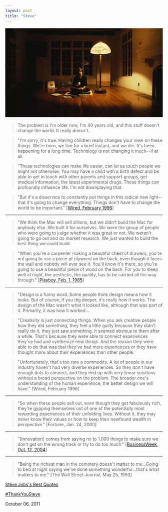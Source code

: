 ```yaml
---
layout: post
title: "Steve"
---
```


<img src="/images/steve-jobs-at-home-1982.jpg" title="">

> The problem is I'm older now, I'm 40 years old, and this stuff doesn't change the world. It really doesn't.

> "I'm sorry, it's true. Having children really changes your view on these things. We're born, we live for a brief instant, and we die. It's been happening for a long time. Technology is not changing it much--if at all.

> "These technologies can make life easier, can let us touch people we might not otherwise. You may have a child with a birth defect and be able to get in touch with other parents and support groups, get medical information, the latest experimental drugs. These things can profoundly influence life. I'm not downplaying that.

> "But it's a disservice to constantly put things in this radical new light--that it's going to change everything. Things don't have to change the world to be important." [[Wired, February 1996](http://www.wired.com/wired/archive/4.02/jobs_pr.html)]

<hr>

> "We think the Mac will sell zillions, but we didn't build the Mac for anybody else. We built it for ourselves. We were the group of people who were going to judge whether it was great or not. We weren't going to go out and do market research. We just wanted to build the best thing we could build.

> "When you're a carpenter making a beautiful chest of drawers, you're not going to use a piece of plywood on the back, even though it faces the wall and nobody will ever see it. You'll know it's there, so you're going to use a beautiful piece of wood on the back. For you to sleep well at night, the aesthetic, the quality, has to be carried all the way through." [[Playboy, Feb. 1, 1985](http://www.scribd.com/doc/43945579/Playboy-Interview-With-Steve-Jobs)]

<hr>

> "Design is a funny word. Some people think design means how it looks. But of course, if you dig deeper, it's really how it works. The design of the Mac wasn't what it looked like, although that was part of it. Primarily, it was how it worked...

> "Creativity is just connecting things. When you ask creative people how they did something, they feel a little guilty because they didn't really do it, they just saw something. It seemed obvious to them after a while. That's because they were able to connect experiences they've had and synthesize new things. And the reason they were able to do that was that they've had more experiences or they have thought more about their experiences than other people.

> "Unfortunately, that's too rare a commodity. A lot of people in our industry haven't had very diverse experiences. So they don't have enough dots to connect, and they end up with very linear solutions without a broad perspective on the problem. The broader one's understanding of the human experience, the better design we will have." [Wired, February 1996]

<hr>

> "So when these people sell out, even though they get fabulously rich, they're gypping themselves out of one of the potentially most rewarding experiences of their unfolding lives. Without it, they may never know their values or how to keep their newfound wealth in perspective." [Fortune, Jan. 24, 2000]

<hr>

> "[Innovation] comes from saying no to 1,000 things to make sure we don't get on the wrong track or try to do too much." [[BusinessWeek, Oct. 12, 2004](http://www.businessweek.com/bwdaily/dnflash/oct2004/nf20041012_4018_db083.htm)]

<hr>

> "Being the richest man in the cemetery doesn't matter to me...Going to bed at night saying we've done something wonderful...that's what matters to me." [The Wall Street Journal, May 25, 1993]

<p class="no-caps"><a href="http://blogs.wsj.com/digits/2011/08/24/steve-jobss-best-quotes/">Steve Jobs's Best Quotes</a></p>

[#ThankYouSteve](http://twitter.com/#!/search/%23ThankYouSteve)

<p class="date">October 06, 2011</p>